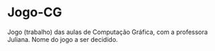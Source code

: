 # Jogo-CG
Jogo (trabalho) das aulas de Computação Gráfica, com a professora Juliana. Nome do jogo a ser decidido.

